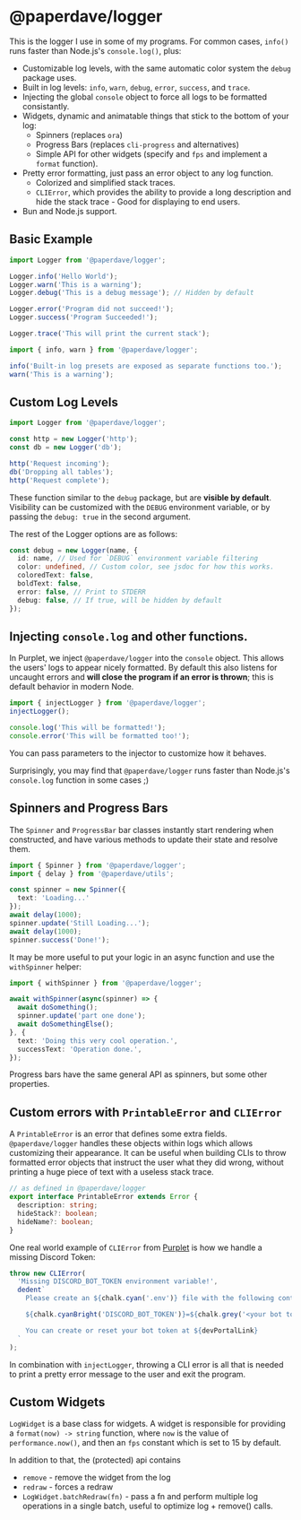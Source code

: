 # @paperdave/logger

This is the logger I use in some of my programs. For common cases, `info()` runs faster than Node.js's `console.log()`, plus:

- Customizable log levels, with the same automatic color system the `debug` package uses.
- Built in log levels: `info`, `warn`, `debug`, `error`, `success`, and `trace`.
- Injecting the global `console` object to force all logs to be formatted consistantly.
- Widgets, dynamic and animatable things that stick to the bottom of your log:
  - Spinners (replaces `ora`)
  - Progress Bars (replaces `cli-progress` and alternatives)
  - Simple API for other widgets (specify and `fps` and implement a `format` function).
- Pretty error formatting, just pass an error object to any log function.
  - Colorized and simplified stack traces.
  - `CLIError`, which provides the ability to provide a long description and hide the stack trace - Good for displaying to end users.
- Bun and Node.js support.

## Basic Example

```ts
import Logger from '@paperdave/logger';

Logger.info('Hello World');
Logger.warn('This is a warning');
Logger.debug('This is a debug message'); // Hidden by default

Logger.error('Program did not succeed!');
Logger.success('Program Succeeded!');

Logger.trace('This will print the current stack');
```

```ts
import { info, warn } from '@paperdave/logger';

info('Built-in log presets are exposed as separate functions too.');
warn('This is a warning');
```

## Custom Log Levels

```ts
import Logger from '@paperdave/logger';

const http = new Logger('http');
const db = new Logger('db');

http('Request incoming');
db('Dropping all tables');
http('Request complete');
```

These function similar to the `debug` package, but are **visible by default**. Visibility can be customized with the `DEBUG` environment variable, or by passing the `debug: true` in the second argument.

The rest of the Logger options are as follows:

```ts
const debug = new Logger(name, {
  id: name, // Used for `DEBUG` environment variable filtering
  color: undefined, // Custom color, see jsdoc for how this works.
  coloredText: false,
  boldText: false,
  error: false, // Print to STDERR
  debug: false, // If true, will be hidden by default
});
```

## Injecting `console.log` and other functions.

In Purplet, we inject `@paperdave/logger` into the `console` object. This allows the users' logs to appear nicely formatted. By default this also listens for uncaught errors and **will close the program if an error is thrown**; this is default behavior in modern Node.

```ts
import { injectLogger } from '@paperdave/logger';
injectLogger();

console.log('This will be formatted!');
console.error('This will be formatted too!');
```

You can pass parameters to the injector to customize how it behaves.

Surprisingly, you may find that `@paperdave/logger` runs faster than Node.js's `console.log` function in some cases ;)

## Spinners and Progress Bars

The `Spinner` and `ProgressBar` bar classes instantly start rendering when constructed, and have various methods to update their state and resolve them.

```ts
import { Spinner } from '@paperdave/logger';
import { delay } from '@paperdave/utils';

const spinner = new Spinner({
  text: 'Loading...'
});
await delay(1000);
spinner.update('Still Loading...');
await delay(1000);
spinner.success('Done!');
```

It may be more useful to put your logic in an async function and use the `withSpinner` helper:

```ts
import { withSpinner } from '@paperdave/logger';

await withSpinner(async(spinner) => {
  await doSomething();
  spinner.update('part one done');
  await doSomethingElse();
}, {
  text: 'Doing this very cool operation.',
  successText: 'Operation done.',
});
```

Progress bars have the same general API as spinners, but some other properties.

## Custom errors with `PrintableError` and `CLIError`

A `PrintableError` is an error that defines some extra fields. `@paperdave/logger` handles these objects within logs which allows customizing their appearance. It can be useful when building CLIs to throw formatted error objects that instruct the user what they did wrong, without printing a huge piece of text with a useless stack trace.

```ts
// as defined in @paperdave/logger
export interface PrintableError extends Error {
  description: string;
  hideStack?: boolean;
  hideName?: boolean;
}
```

One real world example of `CLIError` from [Purplet](https://github.com/CRBT-Team/Purplet) is how we handle a missing Discord Token:

```ts
throw new CLIError(
  'Missing DISCORD_BOT_TOKEN environment variable!',
  dedent`
    Please create an ${chalk.cyan('.env')} file with the following contents:

    ${chalk.cyanBright('DISCORD_BOT_TOKEN')}=${chalk.grey('<your bot token>')}

    You can create or reset your bot token at ${devPortalLink}
  `
);
```

In combination with `injectLogger`, throwing a CLI error is all that is needed to print a pretty error message to the user and exit the program.

## Custom Widgets

`LogWidget` is a base class for widgets. A widget is responsible for providing a `format(now) -> string` function, where `now` is the value of `performance.now()`, and then an `fps` constant which is set to 15 by default.

In addition to that, the (protected) api contains

- `remove` - remove the widget from the log
- `redraw` - forces a redraw
- `LogWidget.batchRedraw(fn)` - pass a fn and perform multiple log operations in a single batch, useful to optimize log + remove() calls.
